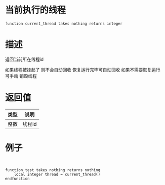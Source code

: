 
# 当前执行的线程
```jass
function current_thread takes nothing returns integer 
```
# 描述
返回当前所在线程id

如果线程被挂起了 则不会自动回收 恢复运行完毕可自动回收
如果不需要恢复运行 可手动 销毁线程

# 返回值
类型|说明
--|--
整数|线程id 


# 例子

```jass


function test takes nothing returns nothing
    local integer thread = current_thread()
endfunction 

```


